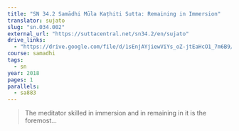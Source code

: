 ```yaml
---
title: "SN 34.2 Samādhi Mūla Kaṭhiti Sutta: Remaining in Immersion"
translator: sujato
slug: "sn.034.002"
external_url: "https://suttacentral.net/sn34.2/en/sujato"
drive_links:
  - "https://drive.google.com/file/d/1sEnjAYjiewViYs_oZ-jtEaHcO1_7m6B9/view?usp=drivesdk"
course: samadhi
tags:
  - sn
year: 2018
pages: 1
parallels:
  - sa883
---
```


> The meditator skilled in immersion and in remaining in it is the foremost...
